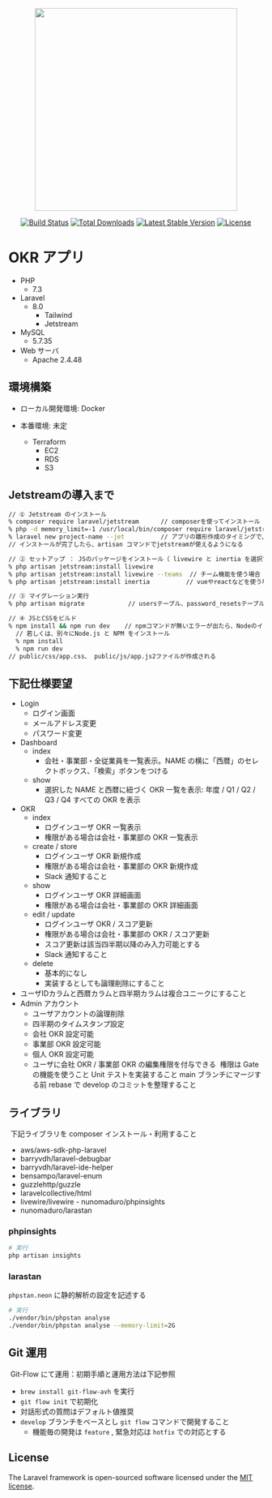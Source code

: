 <p align="center"><a href="https://laravel.com" target="_blank"><img src="https://raw.githubusercontent.com/laravel/art/master/logo-lockup/5%20SVG/2%20CMYK/1%20Full%20Color/laravel-logolockup-cmyk-red.svg" width="400"></a></p>

<p align="center">
<a href="https://travis-ci.org/laravel/framework"><img src="https://travis-ci.org/laravel/framework.svg" alt="Build Status"></a>
<a href="https://packagist.org/packages/laravel/framework"><img src="https://img.shields.io/packagist/dt/laravel/framework" alt="Total Downloads"></a>
<a href="https://packagist.org/packages/laravel/framework"><img src="https://img.shields.io/packagist/v/laravel/framework" alt="Latest Stable Version"></a>
<a href="https://packagist.org/packages/laravel/framework"><img src="https://img.shields.io/packagist/l/laravel/framework" alt="License"></a>
</p>

# OKR アプリ
- PHP
    - 7.3
- Laravel
    - 8.0
    	- Tailwind
    	- Jetstream
- MySQL
	- 5.7.35
- Web サーバ
    - Apache 2.4.48


## 環境構築
- ローカル開発環境: Docker

- 本番環境: 未定
	- Terraform
		- EC2
		- RDS
		- S3
​

## Jetstreamの導入まで

```sh
// ① Jetstream のインストール
% composer require laravel/jetstream      // composerを使ってインストール
% php -d memory_limit=-1 /usr/local/bin/composer require laravel/jetstream     // メモリ制限エラーが出たら、メモリを上げてインストール
% laravel new project-name --jet          // アプリの雛形作成のタイミングで、Jetstream をインストールも可能（Livewire/Inertiaやチーム機能を使うか?聞かれる）
// インストールが完了したら、artisan コマンドでjetstreamが使えるようになる

// ② セットアップ ： JSのパッケージをインストール（ livewire と inertia を選択できる）
% php artisan jetstream:install livewire
% php artisan jetstream:install livewire --teams  // チーム機能を使う場合
% php artisan jetstream:install inertia          // vueやreactなどを使う場合は、コッチらしい。。

// ③ マイグレーション実行
% php artisan migrate            // usersテーブル、password_resetsテーブル作成のマイグレーションファイルが、自動生成されてる

// ④ JSとCSSをビルド
% npm install && npm run dev    // npmコマンドが無いエラーが出たら、Nodeのインストールが必要（https://nodejs.org/ja/）
  // 若しくは、別々にNode.js と NPM をインストール
  % npm install
  % npm run dev
// public/css/app.css、 public/js/app.js2ファイルが作成される
```

## 下記仕様要望
- Login
    - ログイン画面
    - メールアドレス変更
    - パスワード変更
- Dashboard
	- index
		- 会社・事業部・全従業員を一覧表示。NAME の横に「西暦」のセレクトボックス、「検索」ボタンをつける
	- show
		- 選択した NAME と西暦に紐づく OKR 一覧を表示: 年度 / Q1 / Q2 / Q3 / Q4 すべての OKR を表示
- OKR
	- index
		- ログインユーザ OKR 一覧表示
        - 権限がある場合は会社・事業部の OKR 一覧表示
	- create / store
		- ログインユーザ OKR 新規作成
        - 権限がある場合は会社・事業部の OKR 新規作成
		- Slack 通知すること
	- show
		- ログインユーザ OKR 詳細画面
        - 権限がある場合は会社・事業部の OKR 詳細画面
	- edit / update
		- ログインユーザ OKR / スコア更新
        - 権限がある場合は会社・事業部の OKR / スコア更新
		- スコア更新は該当四半期以降のみ入力可能とする
		- Slack 通知すること
	- delete
		- 基本的になし
		- 実装するとしても論理削除にすること
​
- ユーザIDカラムと西暦カラムと四半期カラムは複合ユニークにすること
- Admin アカウント
    - ユーザアカウントの論理削除
    - 四半期のタイムスタンプ設定
    - 会社 OKR 設定可能
    - 事業部 OKR 設定可能
    - 個人 OKR 設定可能
    - ユーザに会社 OKR / 事業部 OKR の編集権限を付与できる
​
権限は Gate の機能を使うこと
Unit テストを実装すること
main ブランチにマージする前 rebase で develop のコミットを整理すること
​

## ライブラリ
​
下記ライブラリを composer インストール・利用すること
​
- aws/aws-sdk-php-laravel
- barryvdh/laravel-debugbar
- barryvdh/laravel-ide-helper
- bensampo/laravel-enum
- guzzlehttp/guzzle
- laravelcollective/html
- livewire/livewire
​- nunomaduro/phpinsights
- nunomaduro/larastan

### phpinsights

```sh
# 実行
php artisan insights
```

### larastan

`phpstan.neon` に静的解析の設定を記述する

```sh
# 実行
./vendor/bin/phpstan analyse
./vendor/bin/phpstan analyse --memory-limit=2G
```

## Git 運用
​
Git-Flow にて運用：初期手順と運用方法は下記参照
-  `brew install git-flow-avh` を実行
-  `git flow init` で初期化
-  対話形式の質問はデフォルト値推奨
- `develop` ブランチをベースとし  `git flow` コマンドで開発すること
  - 機能毎の開発は `feature` , 緊急対応は `hotfix` での対応とする


## License

The Laravel framework is open-sourced software licensed under the [MIT license](https://opensource.org/licenses/MIT).
